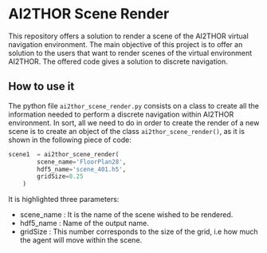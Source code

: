 # AI2THOR Scene Render
This repository offers a solution to render a scene of the AI2THOR virtual navigation environment.
The main objective of this project is to offer an solution to the users that want to render scenes of the virtual environment AI2THOR.
The offered code gives a solution to discrete navigation. 

## How to use it
The python file ```ai2thor_scene_render.py``` consists on a class to create all the information needed to perform a discrete navigation within AI2THOR environment.
In sort, all we need to do in order to create the render of a new scene is to create an object of the class ```ai2thor_scene_render()```, as it is shown in the following piece of code:

```python
scene1  = ai2thor_scene_render(
        scene_name='FloorPlan28',
        hdf5_name='scene_401.h5',
        gridSize=0.25
    )
```
It is highlighted three parameters:

* scene_name : It is the name of the scene wished to be rendered.
* hdf5_name : Name of the output name.
* gridSize : This number corresponds to the size of the grid, i.e how much the agent will move within the scene.


